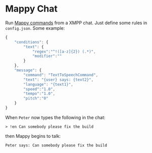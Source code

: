 Mappy Chat
==========

Run [Mappy commands](https://github.com/tobiwild/mappy-commands) from a XMPP chat. Just define some rules in `config.json`.
Some example:
```javascript
{
    "conditions": {
        "text": {
            "regex":"^!([a-z]{2}) (.*)",
            "modifier":""
        }
    },
    "message": {
        "command": "TextToSpeechCommand",
        "text": "{user} says: {text2}",
        "language": "{text1}",
        "speed":"1.0",
        "tempo":"1.0",
        "pitch":"0"
    }
}
```
When `Peter` now types the following in the chat:
```
> !en Can somebody please fix the build
```
then Mappy begins to talk:
```
Peter says: Can somebody please fix the build
```
